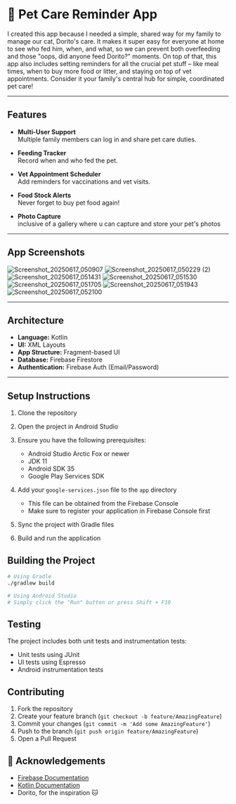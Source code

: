 # 🐾 Pet Care Reminder App

I created this app because I needed a simple, shared way for my family to manage our cat, Dorito's care. It makes it super easy for everyone at home to see who fed him, when, and what, so we can prevent both overfeeding and those "oops, did anyone feed Dorito?" moments. On top of that, this app also includes setting reminders for all the crucial pet stuff – like meal times, when to buy more food or litter, and staying on top of vet appointments. Consider it your family's central hub for simple, coordinated pet care!


---

## Features

- **Multi-User Support**  
  Multiple family members can log in and share pet care duties.

- **Feeding Tracker**  
  Record when and who fed the pet.

- **Vet Appointment Scheduler**  
  Add reminders for vaccinations and vet visits.

- **Food Stock Alerts**  
  Never forget to buy pet food again!

- **Photo Capture**  
  inclusive of a gallery where u can capture and store your pet's photos



---

## App Screenshots

![Screenshot_20250617_050907](https://github.com/user-attachments/assets/1c8970b9-63d7-43e8-948f-a4209be983d7)
![Screenshot_20250617_050229 (2)](https://github.com/user-attachments/assets/d19a68bd-9953-424e-a920-2a977a0e065b)
![Screenshot_20250617_051431](https://github.com/user-attachments/assets/f91a725e-26fa-44cf-839d-8fade6123596)
![Screenshot_20250617_051530](https://github.com/user-attachments/assets/739a9f70-c7f2-4a04-aa63-b6e9788e442a)
![Screenshot_20250617_051705](https://github.com/user-attachments/assets/9e7054a1-1d8a-490d-a22b-3c47107f6b3c)
![Screenshot_20250617_051943](https://github.com/user-attachments/assets/84f7e43e-119e-4d86-8c6c-01d7ec579402)
![Screenshot_20250617_052100](https://github.com/user-attachments/assets/fac04d0b-e8ca-4137-a036-ad4f3d34738e)

---

## Architecture

- **Language:** Kotlin  
- **UI:** XML Layouts  
- **App Structure:** Fragment-based UI  
- **Database:** Firebase Firestore  
- **Authentication:** Firebase Auth (Email/Password)

---

## Setup Instructions

1. Clone the repository
2. Open the project in Android Studio
3. Ensure you have the following prerequisites:
   - Android Studio Arctic Fox or newer
   - JDK 11
   - Android SDK 35
   - Google Play Services SDK

4. Add your `google-services.json` file to the `app` directory
   - This file can be obtained from the Firebase Console
   - Make sure to register your application in Firebase Console first

5. Sync the project with Gradle files
6. Build and run the application

## Building the Project

```bash
# Using Gradle
./gradlew build

# Using Android Studio
# Simply click the "Run" button or press Shift + F10
```

## Testing

The project includes both unit tests and instrumentation tests:
- Unit tests using JUnit
- UI tests using Espresso
- Android instrumentation tests

## Contributing

1. Fork the repository
2. Create your feature branch (`git checkout -b feature/AmazingFeature`)
3. Commit your changes (`git commit -m 'Add some AmazingFeature'`)
4. Push to the branch (`git push origin feature/AmazingFeature`)
5. Open a Pull Request


## 🙌 Acknowledgements

- [Firebase Documentation](https://firebase.google.com/docs/firestore)  
- [Kotlin Documentation](https://kotlinlang.org/docs/home.html)  
- Dorito, for the inspiration 🐱
